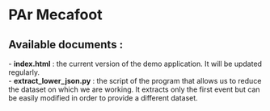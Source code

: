 # PAr Mecafoot

<h2>Available documents :</h2>
  - <b>index.html</b> : the current version of the demo application. It will be updated regularly. <br />
  - <b>extract_lower_json.py</b> : the script of the program that allows us to reduce the dataset on which we are working. It extracts only the first event but can be easily modified in order to provide a different dataset.
  
  
